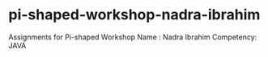 # pi-shaped-workshop-nadra-ibrahim
Assignments for Pi-shaped Workshop
Name : Nadra Ibrahim
Competency: JAVA
